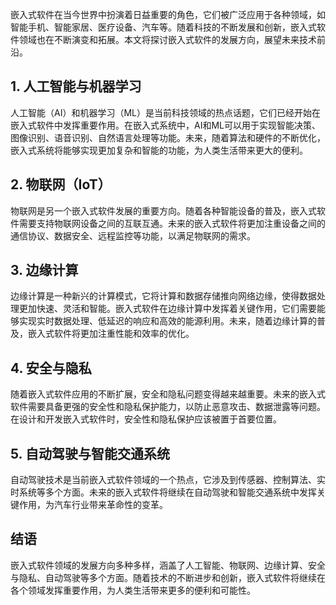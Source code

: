 <!--
title: 工业嵌入式软件技术
subtitle: 工业软件
author: 网络
keyword: 工业软件
published: 2024-04-22
topicImg: assets/1/embedded.jpg
-->



嵌入式软件在当今世界中扮演着日益重要的角色，它们被广泛应用于各种领域，如智能手机、智能家居、医疗设备、汽车等。随着科技的不断发展和创新，嵌入式软件领域也在不断演变和拓展。本文将探讨嵌入式软件的发展方向，展望未来技术前沿。
## 1. 人工智能与机器学习

人工智能（AI）和机器学习（ML）是当前科技领域的热点话题，它们已经开始在嵌入式软件中发挥重要作用。在嵌入式系统中，AI和ML可以用于实现智能决策、图像识别、语音识别、自然语言处理等功能。未来，随着算法和硬件的不断优化，嵌入式系统将能够实现更加复杂和智能的功能，为人类生活带来更大的便利。

## 2. 物联网（IoT）

物联网是另一个嵌入式软件发展的重要方向。随着各种智能设备的普及，嵌入式软件需要支持物联网设备之间的互联互通。未来的嵌入式软件将更加注重设备之间的通信协议、数据安全、远程监控等功能，以满足物联网的需求。

## 3. 边缘计算

边缘计算是一种新兴的计算模式，它将计算和数据存储推向网络边缘，使得数据处理更加快速、灵活和智能。嵌入式软件在边缘计算中发挥着关键作用，它们需要能够实现实时数据处理、低延迟的响应和高效的能源利用。未来，随着边缘计算的普及，嵌入式软件将更加注重性能和效率的优化。

## 4. 安全与隐私

随着嵌入式软件应用的不断扩展，安全和隐私问题变得越来越重要。未来的嵌入式软件需要具备更强的安全性和隐私保护能力，以防止恶意攻击、数据泄露等问题。在设计和开发嵌入式软件时，安全性和隐私保护应该被置于首要位置。

## 5. 自动驾驶与智能交通系统

自动驾驶技术是当前嵌入式软件领域的一个热点，它涉及到传感器、控制算法、实时系统等多个方面。未来的嵌入式软件将继续在自动驾驶和智能交通系统中发挥关键作用，为汽车行业带来革命性的变革。

## 结语

嵌入式软件领域的发展方向多种多样，涵盖了人工智能、物联网、边缘计算、安全与隐私、自动驾驶等多个方面。随着技术的不断进步和创新，嵌入式软件将继续在各个领域发挥重要作用，为人类生活带来更多的便利和可能性。
